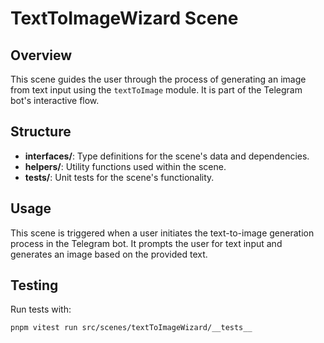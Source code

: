 # TextToImageWizard Scene

## Overview

This scene guides the user through the process of generating an image from text input using the `textToImage` module. It is part of the Telegram bot's interactive flow.

## Structure

- **interfaces/**: Type definitions for the scene's data and dependencies.
- **helpers/**: Utility functions used within the scene.
- **__tests__/**: Unit tests for the scene's functionality.

## Usage

This scene is triggered when a user initiates the text-to-image generation process in the Telegram bot. It prompts the user for text input and generates an image based on the provided text.

## Testing

Run tests with:

```bash
pnpm vitest run src/scenes/textToImageWizard/__tests__
``` 
